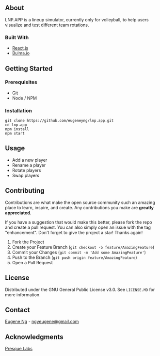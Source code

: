 ## About

LNP.APP is a lineup simulator, currently only for volleyball, to help users visualize and test different team rotations. 

### Built With

* [React.js](https://reactjs.org/)
* [Bulma.io](https://bulma.io/)

## Getting Started

### Prerequisites

* Git
* Node / NPM

### Installation

```
git clone https://github.com/eugeneyng/lnp.app.git
cd lnp.app
npm install
npm start
```

## Usage

* Add a new player
* Rename a player
* Rotate players
* Swap players

## Contributing

Contributions are what make the open source community such an amazing place to learn, inspire, and create. Any contributions you make are **greatly appreciated**.

If you have a suggestion that would make this better, please fork the repo and create a pull request. You can also simply open an issue with the tag "enhancement".
Don't forget to give the project a star! Thanks again!

1. Fork the Project
2. Create your Feature Branch (`git checkout -b feature/AmazingFeature`)
3. Commit your Changes (`git commit -m 'Add some AmazingFeature'`)
4. Push to the Branch (`git push origin feature/AmazingFeature`)
5. Open a Pull Request

## License

Distributed under the GNU General Public License v3.0. See `LICENSE.MD` for more information.

## Contact

[Eugene Ng](https://eugene.ng) - ngyeugene@gmail.com

## Acknowledgments

[Presque Labs](https://presquelabs.com)